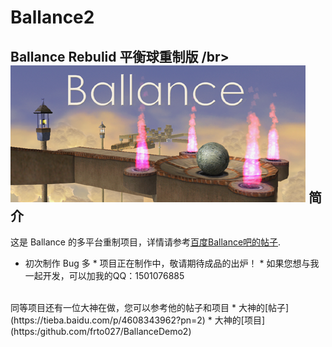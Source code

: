 # Ballance2
Ballance Rebulid 平衡球重制版
/br>
![image](https://github.com/717021/Ballance2/blob/master/Assets/Textures/splash_app.bmp)
简介
-------
这是 Ballance 的多平台重制项目，详情请参考[百度Ballance吧的帖子](https://tieba.baidu.com/p/5268786027).
* 初次制作 Bug 多
* 项目正在制作中，敬请期待成品的出炉！
* 如果您想与我一起开发，可以加我的QQ：1501076885
</br>
同等项目还有一位大神在做，您可以参考他的帖子和项目
* 大神的[帖子](https://tieba.baidu.com/p/4608343962?pn=2)
* 大神的[项目](https:/github.com/frto027/BallanceDemo2)

